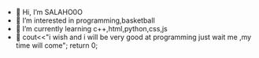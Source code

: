 - 👋 Hi, I’m SALAHO0O
- 👀 I’m interested in programming,basketball
- 🌱 I’m currently learning c++,html,python,css,js
- 👋 cout<<"i wish and i will be very good at programming just wait me ,my time will come";
return 0;

